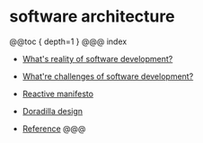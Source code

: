 # software architecture
@@toc { depth=1 }
@@@ index

* [What's reality of software development?](sub/reality.md)

* [What're challenges of software development?](sub/issues.md)

* [Reactive manifesto](sub/reactive.md)

* [Doradilla design](sub/doradilla.md)

* [Reference](sub/reference.md)
@@@